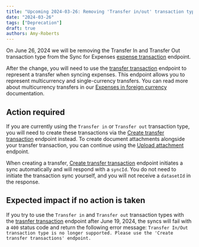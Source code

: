 ```yaml
---
title: "Upcoming 2024-03-26: Removing 'Transfer in/out' transaction types from Sync for Expenses"
date: "2024-03-26"
tags: ["Deprecation"]
draft: true
authors: Amy-Roberts
---
```

On June 26, 2024 we will be removing the Transfer In and Transfer Out transaction type from the Sync for Expenses [expense transaction](https://docs.codat.io/sync-for-expenses-api#/operations/create-expense-transaction) endpoint. 

After the change, you will need to use the [transfer transaction](link) endpoint to represent a transfer when syncing expenses. This endpoint allows you to represent multicurrency and single-currency transfers. You can read more about multicurrency transfers in our [Expenses in foreign currency](https://docs.codat.io/expenses/fx-management#transfers) documentation.

## Action required

If you are currently using the `Transfer in` or `Transfer out` transaction type, you will need to create these transactions via the [Create transfer transaction](https://docs.codat.io/sync-for-expenses-api#/operations/create-transfer-transaction) endpoint instead. To create document attachments alongside your transfer transaction, you can continue using the [Upload attachment](https://docs.codat.io/sync-for-expenses-api#/operations/upload-expense-attachment) endpoint.


When creating a transfer,  [Create transfer transaction](link) endpoint initiates a sync automatically and will respond with a `syncId`. You do not need to initiate the transaction sync yourself, and you will not receive a `datasetId` in the response.

## Expected impact if no action is taken

If you try to use the `Transfer in` and `Transfer out` transaction types with the [trasnfer transaction](link) endpoint after June 19, 2024, the syncs will fail with a `400` status code and return the following error message:
`Transfer In/Out transaction type is no longer supported. Please use the 'Create transfer transactions' endpoint.`
